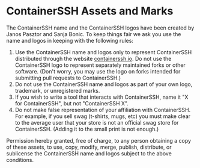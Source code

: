 # ContainerSSH Assets and Marks

The ContainerSSH name and the ContainerSSH logos have been created by Janos Pasztor and Sanja Bonic. To keep things fair we ask you use the name and logos in keeping with the following rules:

1. Use the ContainerSSH name and logos only to represent ContainerSSH distributed through the website [containerssh.io](https://containerssh.io). Do not use the ContainerSSH logo to represent separately maintained forks or other software. (Don't worry, you may use the logo on forks intended for submitting pull requests to ContainerSSH.)
2. Do not use the ContainerSSH name and logos as part of your own logo, trademark, or unregistered marks.
3. If you wish to write a tool that interacts with ContainerSSH, name it "X for ContainerSSH", but not "ContainerSSH X".
4. Do not make false representation of your affiliation with ContainerSSH. For example, if you sell swag (t-shirts, mugs, etc) you must make clear to the average user that your store is not an official swag store for ContainerSSH. (Adding it to the small print is not enough.)

Permission hereby granted, free of charge, to any person obtaining a copy of these assets, to use, copy, modify, merge, publish, distribute, or sublicense the ContainerSSH name and logos subject to the above conditions.